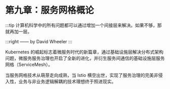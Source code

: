 # 第九章：服务网格概论

:::tip <a/>
计算机科学中的所有问题都可以通过增加一个间接层来解决。如果不够，那就再加一层。

:::right
—— by David Wheeler
:::


Kubernetes 的崛起标志着微服务时代的新篇章，通过基础设施层解决分布式架构问题，微服务服务治理也开启了全新的进化，并衍生服务间通信的基础设施层服务网格（ServiceMesh）。

当服务网格技术从萌芽走向成熟，当 Istio 横空出世，实现了服务治理的完美非侵入性，业务与非业务逻辑解耦的技术理想终于照进现实。
